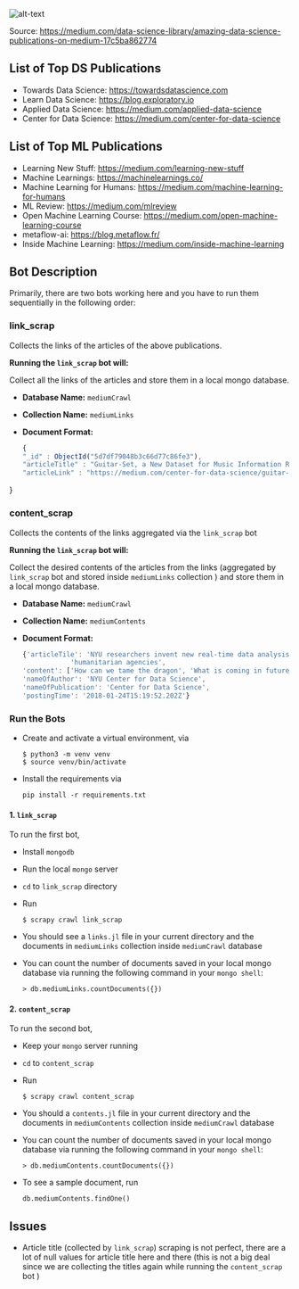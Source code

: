 
![alt-text](https://images.unsplash.com/photo-1493972741200-51d407e0ee33?ixlib=rb-1.2.1&ixid=eyJhcHBfaWQiOjEyMDd9&auto=format&fit=crop&w=1950&q=80)

Source: https://medium.com/data-science-library/amazing-data-science-publications-on-medium-17c5ba862774

## List of Top DS Publications
* Towards Data Science: https://towardsdatascience.com
* Learn Data Science: https://blog.exploratory.io
* Applied Data Science: https://medium.com/applied-data-science
* Center for Data Science: https://medium.com/center-for-data-science


## List of Top ML Publications
* Learning New Stuff: https://medium.com/learning-new-stuff
* Machine Learnings: https://machinelearnings.co/
* Machine Learning for Humans: https://medium.com/machine-learning-for-humans
* ML Review: https://medium.com/mlreview
* Open Machine Learning Course: https://medium.com/open-machine-learning-course
* metaflow-ai: https://blog.metaflow.fr/
* Inside Machine Learning: https://medium.com/inside-machine-learning

## Bot Description

Primarily, there are two bots working here and you have to run them sequentially in the following order:

### link_scrap 
Collects the links of the articles of the above publications. 

**Running the `link_scrap` bot will:**

Collect all the links of the articles and store them in a local mongo database.

  - **Database Name:** `mediumCrawl`
  - **Collection Name:** `mediumLinks`
  - **Document Format:** 

    ```js
    {
	"_id" : ObjectId("5d7df79048b3c66d77c86fe3"),
	"articleTitle" : "Guitar-Set, a New Dataset for Music Information Retrieval",
	"articleLink" : "https://medium.com/center-for-data-science/guitar-set-a-new-dataset-for-music-information-retrieval-41b7861a87d7?source=collection_archive---------0-----------------------"
}

### content_scrap
Collects the contents of the links aggregated via the `link_scrap` bot

**Running the `link_scrap` bot will:**

Collect the desired contents of the articles from the links (aggregated by `link_scrap` bot and stored inside `mediumLinks` collection ) and store them in a local mongo database.

  - **Database Name:** `mediumCrawl`
  - **Collection Name:** `mediumContents`
  - **Document Format:** 

    ```js
    {'articleTile': 'NYU researchers invent new real-time data analysis system for '
                'humanitarian agencies',
    'content': ['How can we tame the dragon', 'What is coming in future... '],
    'nameOfAuthor': 'NYU Center for Data Science',
    'nameOfPublication': 'Center for Data Science',
    'postingTime': '2018-01-24T15:19:52.202Z'}
    ```



### Run the Bots
* Create and activate a virtual environment, via

  ```
  $ python3 -m venv venv
  $ source venv/bin/activate
  ```

* Install the requirements via

  ```
  pip install -r requirements.txt
  ```

#### 1. `link_scrap`
To run the first bot,

  * Install `mongodb`

  * Run the local `mongo` server

  * `cd` to `link_scrap` directory

  * Run 
    ```
    $ scrapy crawl link_scrap
    ```
  * You should see a `links.jl` file in your current directory and the documents in `mediumLinks` collection inside `mediumCrawl` database

  * You can count the number of 
  documents saved in your local mongo database via running the following command in your `mongo shell`:
      ```
      > db.mediumLinks.countDocuments({})
      ```

#### 2. `content_scrap`
To run the second bot, 
  * Keep your `mongo` server running
  * `cd` to `content_scrap`
  * Run 
    ```
    $ scrapy crawl content_scrap
    ``` 
  * You should a `contents.jl` file in your current directory and the documents in `mediumContents` collection inside `mediumCrawl` database

  * You can count the number of documents saved in your local mongo database via running the following command in your `mongo shell`:
      ```
      > db.mediumContents.countDocuments({})
      ```
    
  * To see a sample document, run
      ```
      db.mediumContents.findOne()
      ```

## Issues

* Article title (collected by `link_scrap`) scraping is not perfect, there are a lot of null values for article title here and there (this is not a big deal since we are collecting the titles again while running the `content_scrap` bot ) 
